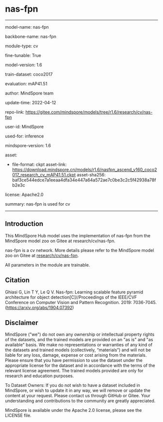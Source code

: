 # nas-fpn

---

model-name: nas-fpn

backbone-name: nas-fpn

module-type: cv

fine-tunable: True

model-version: 1.6

train-dataset: coco2017

evaluation: mAP41.51

author: MindSpore team

update-time: 2022-04-12

repo-link: <https://gitee.com/mindspore/models/tree/r1.6/research/cv/nas-fpn>

user-id: MindSpore

used-for: inference

mindspore-version: 1.6

asset:

-
    file-format: ckpt
    asset-link: <https://download.mindspore.cn/models/r1.6/nasfpn_ascend_v160_coco2017_research_cv_mAP41.51.ckpt>
    asset-sha256: baf3ce544edce7a1eeaa4dfa34e447a64a572ae7c0be3c2c5f42938a78fb2e3c

license: Apache2.0

summary: nas-fpn is used for cv

---

## Introduction

This MindSpore Hub model uses the implementation of nas-fpn from the MindSpore model zoo on Gitee at research/cv/nas-fpn.

nas-fpn is a cv network. More details please refer to the MindSpore model zoo on Gitee at [research/cv/nas-fpn](https://gitee.com/mindspore/models/blob/r1.6/research/cv/nas-fpn/README_CN.md).

All parameters in the module are trainable.

## Citation

Ghiasi G, Lin T Y, Le Q V. Nas-fpn: Learning scalable feature pyramid architecture for object detection[C]//Proceedings of the IEEE/CVF Conference on Computer Vision and Pattern Recognition. 2019: 7036-7045.(https://arxiv.org/abs/1904.07392)

## Disclaimer

MindSpore ("we") do not own any ownership or intellectual property rights of the datasets, and the trained models are provided on an "as is" and "as available" basis. We make no representations or warranties of any kind of the datasets and trained models (collectively, “materials”) and will not be liable for any loss, damage, expense or cost arising from the materials. Please ensure that you have permission to use the dataset under the appropriate license for the dataset and in accordance with the terms of the relevant license agreement. The trained models provided are only for research and education purposes.

To Dataset Owners: If you do not wish to have a dataset included in MindSpore, or wish to update it in any way, we will remove or update the content at your request. Please contact us through GitHub or Gitee. Your understanding and contributions to the community are greatly appreciated.

MindSpore is available under the Apache 2.0 license, please see the LICENSE file.
